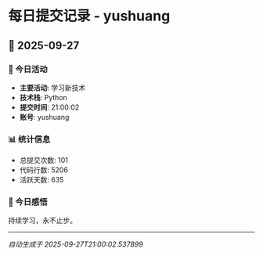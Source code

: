# 每日提交记录 - yushuang

## 📅 2025-09-27

### 🎯 今日活动
- **主要活动**: 学习新技术
- **技术栈**: Python
- **提交时间**: 21:00:02
- **账号**: yushuang

### 📊 统计信息
- 总提交次数: 101
- 代码行数: 5206
- 活跃天数: 635

### 💭 今日感悟
持续学习，永不止步。

---
*自动生成于 2025-09-27T21:00:02.537899*
